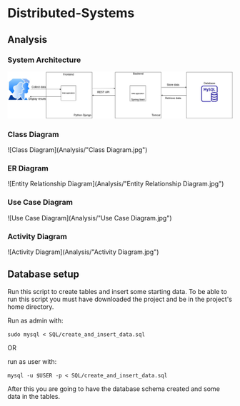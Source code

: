# Distributed-Systems


## Analysis

### System Architecture

![System Architecture](Analysis/System_architecture.jpg)

### Class Diagram

![Class Diagram](Analysis/"Class Diagram.jpg")

### ER Diagram

![Entity Relationship Diagram](Analysis/"Entity Relationship Diagram.jpg")

### Use Case Diagram

![Use Case Diagram](Analysis/"Use Case Diagram.jpg")

### Activity Diagram

![Activity Diagram](Analysis/"Activity Diagram.jpg")


## Database setup

Run this script to create tables and insert some starting data. To be able to run this script you must have downloaded the project and be in the project's home directory.

Run as admin with:
```
sudo mysql < SQL/create_and_insert_data.sql 
```

OR

run as user with:
```
mysql -u $USER -p < SQL/create_and_insert_data.sql
```


After this you are going to have the database schema created and some data in the tables.

